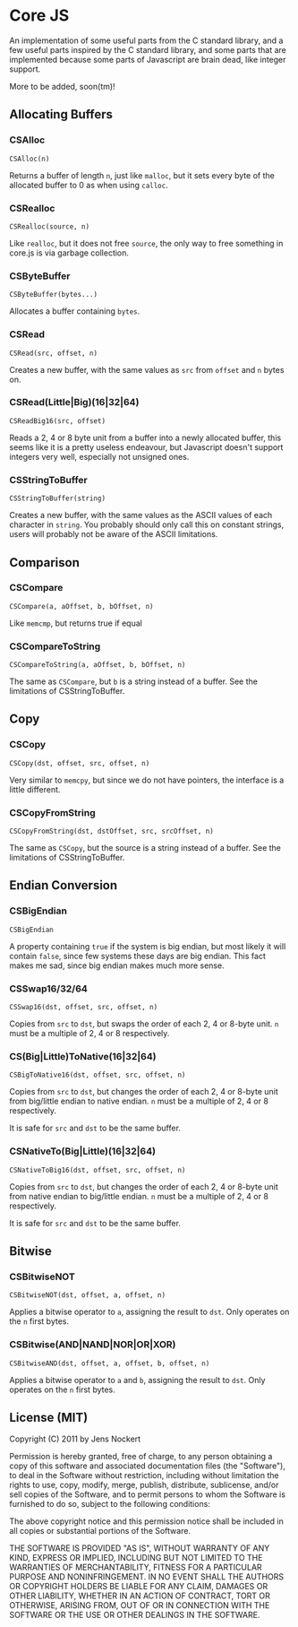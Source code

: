 Core JS
================================================================================

An implementation of some useful parts from the C standard library, and a few
useful parts inspired by the C standard library, and some parts that are
implemented because some parts of Javascript are brain dead, like integer
support.

More to be added, soon(tm)!


Allocating Buffers
--------------------------------------------------------------------------------

### CSAlloc ###

    CSAlloc(n)

Returns a buffer of length `n`, just like `malloc`, but it sets every byte of
the allocated buffer to 0 as when using `calloc`.


### CSRealloc ###

    CSRealloc(source, n)

Like `realloc`, but it does not free `source`, the only way to free something in
core.js is via garbage collection.


### CSByteBuffer ###

    CSByteBuffer(bytes...)

Allocates a buffer containing `bytes`.


### CSRead ###

    CSRead(src, offset, n)

Creates a new buffer, with the same values as `src` from `offset` and `n` bytes
on.


### CSRead(Little|Big)(16|32|64) ###

    CSReadBig16(src, offset)

Reads a 2, 4 or 8 byte unit from a buffer into a newly allocated buffer, this
seems like it is a pretty useless endeavour, but Javascript doesn't support
integers very well, especially not unsigned ones.


### CSStringToBuffer ###

    CSStringToBuffer(string)

Creates a new buffer, with the same values as the ASCII values of each character
in `string`. You probably should only call this on constant strings, users will
probably not be aware of the ASCII limitations.


Comparison
--------------------------------------------------------------------------------

### CSCompare ###

    CSCompare(a, aOffset, b, bOffset, n)

Like `memcmp`, but returns true if equal


### CSCompareToString ###

    CSCompareToString(a, aOffset, b, bOffset, n)

The same as `CSCompare`, but `b` is a string instead of a buffer. See the
limitations of CSStringToBuffer.


Copy
--------------------------------------------------------------------------------

### CSCopy ###

    CSCopy(dst, offset, src, offset, n)

Very similar to `memcpy`, but since we do not have pointers, the interface is
a little different.


### CSCopyFromString ###

    CSCopyFromString(dst, dstOffset, src, srcOffset, n)

The same as `CSCopy`, but the source is a string instead of a buffer. See the
limitations of CSStringToBuffer.


Endian Conversion
--------------------------------------------------------------------------------

### CSBigEndian ###

    CSBigEndian

A property containing `true` if the system is big endian, but most likely it
will contain `false`, since few systems these days are big endian. This fact
makes me sad, since big endian makes much more sense.


### CSSwap16/32/64 ###

    CSSwap16(dst, offset, src, offset, n)

Copies from `src` to `dst`, but swaps the order of each 2, 4 or 8-byte unit. `n`
must be a multiple of 2, 4 or 8 respectively.


### CS(Big|Little)ToNative(16|32|64) ###

    CSBigToNative16(dst, offset, src, offset, n)

Copies from `src` to `dst`, but changes the order of each 2, 4 or 8-byte unit
from big/little endian to native endian. `n` must be a multiple of 2, 4 or 8
respectively.

It is safe for `src` and `dst` to be the same buffer.


### CSNativeTo(Big|Little)(16|32|64) ###

    CSNativeToBig16(dst, offset, src, offset, n)

Copies from `src` to `dst`, but changes the order of each 2, 4 or 8-byte unit
from native endian to big/little endian. `n` must be a multiple of 2, 4 or 8
respectively.

It is safe for `src` and `dst` to be the same buffer.


Bitwise
-------------------------------------------------------------------------------

### CSBitwiseNOT ###

    CSBitwiseNOT(dst, offset, a, offset, n)

Applies a bitwise operator to `a`, assigning the result to `dst`. Only operates
on the `n` first bytes.


### CSBitwise(AND|NAND|NOR|OR|XOR) ###

    CSBitwiseAND(dst, offset, a, offset, b, offset, n)

Applies a bitwise operator to `a` and `b`, assigning the result to `dst`. Only
operates on the `n` first bytes.


License (MIT)
-------------------------------------------------------------------------------

Copyright (C) 2011 by Jens Nockert

Permission is hereby granted, free of charge, to any person obtaining a copy
of this software and associated documentation files (the "Software"), to deal
in the Software without restriction, including without limitation the rights
to use, copy, modify, merge, publish, distribute, sublicense, and/or sell
copies of the Software, and to permit persons to whom the Software is
furnished to do so, subject to the following conditions:

The above copyright notice and this permission notice shall be included in
all copies or substantial portions of the Software.

THE SOFTWARE IS PROVIDED "AS IS", WITHOUT WARRANTY OF ANY KIND, EXPRESS OR
IMPLIED, INCLUDING BUT NOT LIMITED TO THE WARRANTIES OF MERCHANTABILITY,
FITNESS FOR A PARTICULAR PURPOSE AND NONINFRINGEMENT. IN NO EVENT SHALL THE
AUTHORS OR COPYRIGHT HOLDERS BE LIABLE FOR ANY CLAIM, DAMAGES OR OTHER
LIABILITY, WHETHER IN AN ACTION OF CONTRACT, TORT OR OTHERWISE, ARISING FROM,
OUT OF OR IN CONNECTION WITH THE SOFTWARE OR THE USE OR OTHER DEALINGS IN
THE SOFTWARE.
